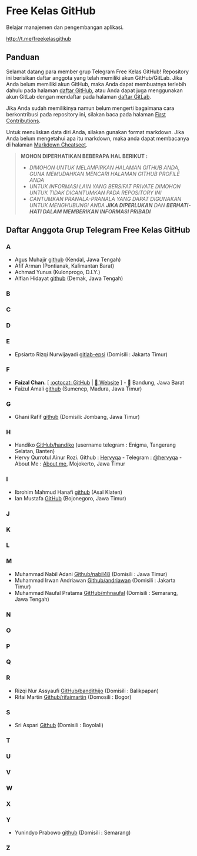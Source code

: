 # Free Kelas GitHub

Belajar manajemen dan pengembangan aplikasi.

http://t.me/freekelasgithub

## Panduan

Selamat datang para member grup Telegram Free Kelas GitHub! Repository ini berisikan daftar anggota yang telah memiliki akun GitHub/GitLab. Jika Anda belum memiliki akun GitHub, maka Anda dapat membuatnya terlebih dahulu pada halaman [daftar GitHub](https://github.com/join), atau Anda dapat juga menggunakan akun GitLab dengan mendaftar pada halaman [daftar GitLab](https://gitlab.com/users/sign_in#register-pane).

Jika Anda sudah memilikinya namun belum mengerti bagaimana cara berkontribusi pada repository ini, silakan baca pada halaman [First Contributions](https://github.com/firstcontributions/first-contributions).

Untuk menuliskan data diri Anda, silakan gunakan format markdown. Jika Anda belum mengetahui apa itu markdown, maka anda dapat membacanya di halaman [Markdown Cheatseet](https://github.com/adam-p/markdown-here/wiki/Markdown-Cheatsheet).

> **MOHON DIPERHATIKAN BEBERAPA HAL BERIKUT :**
> * _DIMOHON UNTUK MELAMPIRKAN HALAMAN GITHUB ANDA, GUNA MEMUDAHKAN MENCARI HALAMAN GITHUB PROFILE ANDA_
> * _UNTUK INFORMASI LAIN YANG BERSIFAT PRIVATE DIMOHON UNTUK TIDAK DICANTUMKAN PADA REPOSITORY INI_
> * _CANTUMKAN PRANALA-PRANALA YANG DAPAT DIGUNAKAN UNTUK MENGHUBUNGI ANDA **JIKA DIPERLUKAN** DAN **BERHATI-HATI DALAM MEMBERIKAN INFORMASI PRIBADI**_

## Daftar Anggota Grup Telegram Free Kelas GitHub

### A
 * Agus Muhajir [github](https://github.com/hajirodeon) (Kendal, Jawa Tengah)
 * Afif Arman (Pontianak, Kalimantan Barat)
 * Achmad Yunus (Kulonprogo, D.I.Y.)
 * Alfian Hidayat [github](https://github.com/alfianguide) (Demak, Jawa Tengah)

### B

### C

### D

### E
 * Epsiarto Rizqi Nurwijayadi [gitlab-epsi](https://gitlab.com/epsi-rns) (Domisili : Jakarta Timur)

### F
 * **Faizal Chan.** [ [:octocat: GitHub](https://github.com/moefc32) | [:link: Website](https://mf-chan.com) ] - :round_pushpin: Bandung, Jawa Barat
 * Faizul Amali [github](https://github.com/ilamazuliaf) (Sumenep, Madura, Jawa Timur)

### G
 * Ghani Rafif [github](https://github.com/ekickx) (Domisili: Jombang, Jawa Timur)

### H
 * Handiko [GitHub/handiko](https://github.com/handiko) (username telegram : Enigma, Tangerang Selatan, Banten)
 * Hervy Qurrotul Ainur Rozi. Github : [Hervyqa](https://github.com/hervyqa) - Telegram : [@hervyqa](https://t.me/hervyqa) - About Me : [About me](https://about.me/hervyq), Mojokerto, Jawa Timur

### I
 * Ibrohim Mahmud Hanafi [github](https://github.com/blackinitial) (Asal Klaten)
 * Ian Mustafa [GitHub](https://github.com/ianmustafa) (Bojonegoro, Jawa Timur)

### J

### K

### L

### M
 * Muhammad Nabil Adani [Github/nabil48](https://github.com/nabil48) (Domisili : Jawa Timur)
 * Muhammad Irwan Andriawan [Github/andriawan](https://github.com/andriawan) (Domisili : Jakarta Timur)
 * Muhammad Naufal Pratama [GitHub/mhnaufal](https://github.com/mhnaufal) (Domisili : Semarang, Jawa Tengah)

### N

### O

### P

### Q

### R
 * Rizqi Nur Assyaufi [GitHub/bandithijo](https://github.com/bandithijo) (Domisili : Balikpapan)
 * Rifai Martin [Github/rifaimartin](https://github.com/rifaimartin) (Domosili : Bogor)

### S
 * Sri Aspari [Github](https://github.com/siarie) (Domisili : Boyolali)

### T

### U

### V

### W

### X

### Y
 * Yunindyo Prabowo [github](https://github.com/ypraw) (Domisili : Semarang)

### Z
